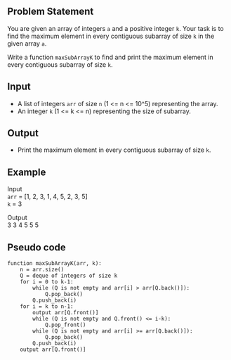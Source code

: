 ## Problem Statement
You are given an array of integers `a` and a positive integer `k`. Your task is to find the maximum element in every contiguous subarray of size `k` in the given array `a`. 

Write a function `maxSubArrayK` to find and print the maximum element in every contiguous subarray of size `k`.

## Input
- A list of integers `arr` of size `n` (1 <= n <= 10^5) representing the array.
- An integer `k` (1 <= k <= n) representing the size of subarray.

## Output
- Print the maximum element in every contiguous subarray of size `k`.

## Example
Input  
`arr` = [1, 2, 3, 1, 4, 5, 2, 3, 5]  
`k` = 3

Output  
3 3 4 5 5 5

## Pseudo code
```
function maxSubArrayK(arr, k):
    n = arr.size()
    Q = deque of integers of size k
    for i = 0 to k-1:
        while (Q is not empty and arr[i] > arr[Q.back()]):
            Q.pop_back()
        Q.push_back(i)
    for i = k to n-1:
        output arr[Q.front()]
        while (Q is not empty and Q.front() <= i-k):
            Q.pop_front()
        while (Q is not empty and arr[i] >= arr[Q.back()]):
            Q.pop_back()
        Q.push_back(i)
    output arr[Q.front()]
```